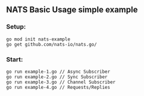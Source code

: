 ## NATS Basic Usage simple example

### Setup:

```
go mod init nats-example
go get github.com/nats-io/nats.go/
```

### Start:

```
go run example-1.go // Async Subscriber
go run example-2.go // Sync Subscriber
go run example-3.go // Channel Subscriber
go run example-4.go // Requests/Replies
```
